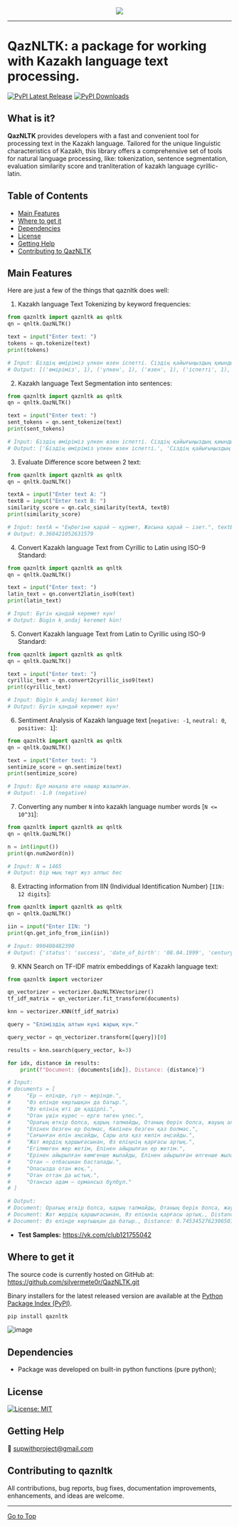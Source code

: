 <div align="center">
  <img src="https://sun9-11.userapi.com/impg/L_xiLxzenYgyzCVPJtXRCb-A1PTpHvIOSLmzcQ/XWD4xSHW5Vw.jpg?size=1280x440&quality=95&sign=efe38d48a22e0ca8ca8729a89ea0d401&type=album"><br>
</div>

-----------------

# QazNLTK: a package for working with Kazakh language text processing.

[![PyPI Latest Release](https://img.shields.io/pypi/v/qaznltk.svg)](https://pypi.org/project/qaznltk/) [![PyPI Downloads](https://img.shields.io/pypi/dm/qaznltk.svg?label=PyPI%20downloads)](https://pypi.org/project/qaznltk/)


## What is it?

**QazNLTK** provides developers with a fast and convenient tool for processing text in the Kazakh language. Tailored for the unique linguistic characteristics of Kazakh, this library offers a comprehensive set of tools for natural language processing, like: tokenization, sentence segmentation, evaluation similarity score and tranliteration of kazakh language cyrillic-latin.

## Table of Contents

- [Main Features](#main-features)
- [Where to get it](#where-to-get-it)
- [Dependencies](#dependencies)
- [License](#license)
- [Getting Help](#getting-help)
- [Contributing to QazNLTK](#contributing-to-qaznltk)

## Main Features
Here are just a few of the things that qaznltk does well:

1) Kazakh language Text Tokenizing by keyword frequencies:
``` Python
from qaznltk import qaznltk as qnltk
qn = qnltk.QazNLTK()

text = input("Enter text: ")
tokens = qn.tokenize(text)
print(tokens)

# Input: Біздің өміріміз үлкен өзен іспетті. Сіздің қайығыңыздың қиындықтардан жеңіл өтіп, махаббат иірімінде басқаруын жоғалтпай, бақыт сарқырамасына жетуін тілеймін!
# Output: [('өміріміз', 1), ('үлкен', 1), ('өзен', 1), ('іспетті', 1), ('сіздің', 1), ('қайығыңыздың', 1), ('қиындықтардан', 1), ('жеңіл', 1), ('өтіп', 1), ('махаббат', 1), ('иірімінде', 1), ('басқаруын', 1), ('жоғалтпай', 1), ('бақыт', 1), ('сарқырамасына', 1), ('жетуін', 1), ('тілеймін', 1)]
```

2) Kazakh language Text Segmentation into sentences:
``` Python
from qaznltk import qaznltk as qnltk
qn = qnltk.QazNLTK()

text = input("Enter text: ")
sent_tokens = qn.sent_tokenize(text)
print(sent_tokens)

# Input: Біздің өміріміз үлкен өзен іспетті. Сіздің қайығыңыздың қиындықтардан жеңіл өтіп, махаббат иірімінде басқаруын жоғалтпай, бақыт сарқырамасына жетуін тілеймін!
# Output: ['Біздің өміріміз үлкен өзен іспетті.', 'Сіздің қайығыңыздың қиындықтардан жеңіл өтіп, махаббат иірімінде басқаруын жоғалтпай, бақыт сарқырамасына жетуін тілеймін!']
```

3) Evaluate Difference score between 2 text:
``` Python
from qaznltk import qaznltk as qnltk
qn = qnltk.QazNLTK()

textA = input("Enter text A: ")
textB = input("Enter text B: ")
similarity_score = qn.calc_similarity(textA, textB)
print(similarity_score)

# Input: textA = "Еңбегіне қарай — құрмет, Жасына қарай — ізет.", textB = "Еңбегіне қарай табысы, Ерлігіне қарай дабысы."
# Output: 0.368421052631579
```

4) Convert Kazakh language Text from Cyrillic to Latin using ISO-9 Standard:
``` Python
from qaznltk import qaznltk as qnltk
qn = qnltk.QazNLTK()

text = input("Enter text: ")
latin_text = qn.convert2latin_iso9(text)
print(latin_text)

# Input: Бүгін қандай керемет күн! 
# Output: Bùgìn k̦andaj keremet kùn!
```

5) Convert Kazakh language Text from Latin to Cyrillic using ISO-9 Standard:
``` Python
from qaznltk import qaznltk as qnltk
qn = qnltk.QazNLTK()

text = input("Enter text: ")
cyrillic_text = qn.convert2cyrillic_iso9(text)
print(cyrillic_text)

# Input: Bùgìn k̦andaj keremet kùn!
# Output: Бүгін қандай керемет күн!
```

6) Sentiment Analysis of Kazakh language text [`negative: -1`, `neutral: 0`, `positive: 1`]:
``` Python
from qaznltk import qaznltk as qnltk
qn = qnltk.QazNLTK()

text = input("Enter text: ")
sentimize_score = qn.sentimize(text)
print(sentimize_score)

# Input: Бұл мақала өте нашар жазылған.
# Output: -1.0 (negative)
```

7) Converting any number `N` into kazakh language number words [`N <= 10^31`]:
``` Python
from qaznltk import qaznltk as qnltk
qn = qnltk.QazNLTK()

n = int(input())
print(qn.num2word(n))

# Input: N = 1465
# Output: бір мың төрт жүз алпыс бес
```

8) Extracting information from IIN (Individual Identification Number) [`IIN: 12 digits`]:
``` Python
from qaznltk import qaznltk as qnltk
qn = qnltk.QazNLTK()

iin = input("Enter IIN: ")
print(qn.get_info_from_iin(iin))

# Input: 990408482390
# Output: {'status': 'success', 'date_of_birth': '08.04.1999', 'century_of_birth': '20', 'gender': 'female', 'sequence_number': 8239, 'control_discharge': 0}
```

9) KNN Search on TF-IDF matrix embeddings of Kazakh language text:
``` Python
from qaznltk import vectorizer

qn_vectorizer = vectorizer.QazNLTKVectorizer()
tf_idf_matrix = qn_vectorizer.fit_transform(documents)

knn = vectorizer.KNN(tf_idf_matrix)

query = "Еліміздің алтын күні жарық күн."

query_vector = qn_vectorizer.transform([query])[0]

results = knn.search(query_vector, k=3)

for idx, distance in results:
    print(f"Document: {documents[idx]}, Distance: {distance}")

# Input:
# documents = [
#     "Ер — елінде, гүл — жерінде.",
#     "Өз елінде көртышқан да батыр.",
#     "Өз елінің иті де қадірлі.",
#     "Отан үшін күрес — ерге тиген үлес.",
#     "Орағың өткір болса, қарың талмайды, Отаның берік болса, жауың алмайды.",
#     "Елінен безген ер болмас, Көлінен безген қаз болмас.",
#     "Сағынған елін аңсайды, Сары ала қаз көлін аңсайды.",
#     "Жат жердің қаршығасынан, Өз еліңнің қарғасы артық.",
#     "Егілмеген жер жетім, Елінен айырылған ер жетім.",
#     "Ерінен айырылған көмгенше жылайды, Елінен айырылған өлгенше жылайды.",
#     "Отан — отбасынан басталады.",
#     "Опасызда oтан жоқ.",
#     "Отан оттан да ыстық.",
#     "Отансыз адам — ормансыз бұлбұл."
# ]

# Output:
# Document: Орағың өткір болса, қарың талмайды, Отаның берік болса, жауың алмайды., Distance: 0.6740830490255459
# Document: Жат жердің қаршығасынан, Өз еліңнің қарғасы артық., Distance: 0.7040525969511919
# Document: Өз елінде көртышқан да батыр., Distance: 0.7453452762306501
```

* **Test Samples:** https://vk.com/club121755042

## Where to get it
The source code is currently hosted on GitHub at: https://github.com/silvermete0r/QazNLTK.git

Binary installers for the latest released version are available at the [Python
Package Index (PyPI)](https://pypi.org/project/qaznltk).

```sh
pip install qaznltk
```
![image](https://github.com/silvermete0r/QazNLTK/assets/108217670/b1e8eaa1-f25f-4019-9d75-dee8d25d6a28)


## Dependencies
- Package was developed on built-in python functions (pure python); 


## License
[![License: MIT](https://img.shields.io/badge/License-MIT-yellow.svg)](LICENSE)

## Getting Help

📧 [supwithproject@gmail.com](https://gmail.com/)

## Contributing to qaznltk

All contributions, bug reports, bug fixes, documentation improvements, enhancements, and ideas are welcome.

<hr>

[Go to Top](#table-of-contents)